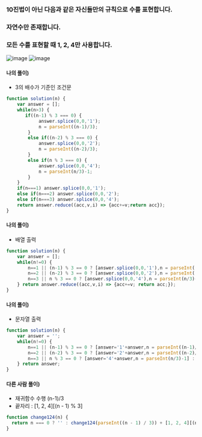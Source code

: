 ### 10진법이 아닌 다음과 같은 자신들만의 규칙으로 수를 표현합니다.
### 자연수만 존재합니다.
### 모든 수를 표현할 때 1, 2, 4만 사용합니다.
![image](https://user-images.githubusercontent.com/87289383/130109257-03295870-69ad-449f-b70d-946db55f1f39.png)
![image](https://user-images.githubusercontent.com/87289383/130109331-ec92614a-626a-4ab7-9928-cb0f4ebe14fa.png)

#### 나의 풀이)
- 3의 배수가 기준인 조건문
```javascript
function solution(n) {
    var answer = [];
    while(n>3) {
       if((n-1) % 3 === 0) {
            answer.splice(0,0,'1');
            n = parseInt((n-1)/3);
        }
        else if((n-2) % 3 === 0) {
            answer.splice(0,0,'2');
            n = parseInt((n-2)/3);
        }
        else if(n % 3 === 0) {
            answer.splice(0,0,'4');
            n = parseInt(n/3)-1;
        }
    }
    if(n===1) answer.splice(0,0,'1');
    else if(n===2) answer.splice(0,0,'2');
    else if(n===3) answer.splice(0,0,'4');
    return answer.reduce((acc,v,i) => {acc+=v;return acc});
}
```

#### 나의 풀이)
- 배열 출력
```javascript
function solution(n) {
    var answer = [];
    while(n!=0) {
        n==1 || (n-1) % 3 == 0 ? [answer.splice(0,0,'1'),n = parseInt((n-1)/3)] : 
        n==2 || (n-2) % 3 == 0 ? [answer.splice(0,0,'2'),n = parseInt((n-2)/3)] : 
        n==3 || n % 3 == 0 ? [answer.splice(0,0,'4'),n = parseInt(n/3)-1] : _;
    } return answer.reduce((acc,v,i) => {acc+=v; return acc;});
}
```

#### 나의 풀이)
- 문자열 출력
```javascript
function solution(n) {
    var answer = '';
    while(n!=0) {
        n==1 || (n-1) % 3 == 0 ? [answer='1'+answer,n = parseInt((n-1)/3)] : 
        n==2 || (n-2) % 3 == 0 ? [answer='2'+answer,n = parseInt((n-2)/3)] : 
        n==3 || n % 3 == 0 ? [answer='4'+answer,n = parseInt(n/3)-1] : _;
    } return answer;
}
```

#### 다른 사람 풀이)
- 재귀함수 수행 (n-1)/3
- 끝자리 : [1, 2, 4][(n - 1) % 3]
```javascript
function change124(n) {
  return n === 0 ? '' : change124(parseInt((n - 1) / 3)) + [1, 2, 4][(n - 1) % 3];
}
```
